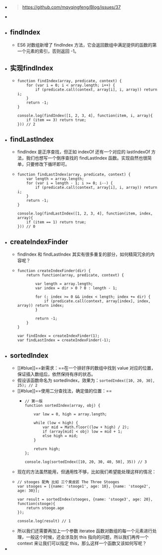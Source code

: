 - > https://github.com/mqyqingfeng/Blog/issues/37
-
- ## findIndex
	- ES6 对数组新增了 findIndex 方法，它会返回数组中满足提供的函数的第一个元素的索引，否则返回 -1。
- ## 实现findIndex
	- ```
	  function findIndex(array, predicate, context) {
	      for (var i = 0; i < array.length; i++) {
	          if (predicate.call(context, array[i], i, array)) return i;
	      }
	      return -1;
	  }
	  
	  console.log(findIndex([1, 2, 3, 4], function(item, i, array){
	      if (item == 3) return true;
	  })) // 2
	  ```
- ## findLastIndex
	- findIndex 是正序查找，但正如 indexOf 还有一个对应的 lastIndexOf 方法，我们也想写一个倒序查找的 findLastIndex 函数。实现自然也很简单，只要修改下循环即可。
	- ```
	  function findLastIndex(array, predicate, context) {
	      var length = array.length;
	      for (var i = length - 1; i >= 0; i--) {
	          if (predicate.call(context, array[i], i, array)) return i;
	      }
	      return -1;
	  }
	  
	  console.log(findLastIndex([1, 2, 3, 4], function(item, index, array){
	      if (item == 1) return true;
	  })) // 0
	  ```
- ## createIndexFinder
	- findIndex 和 findLastIndex 其实有很多重复的部分，如何精简冗余的内容呢？
	- ```
	  function createIndexFinder(dir) {
	      return function(array, predicate, context) {
	  
	          var length = array.length;
	          var index = dir > 0 ? 0 : length - 1;
	  
	          for (; index >= 0 && index < length; index += dir) {
	              if (predicate.call(context, array[index], index, array)) return index;
	          }
	  
	          return -1;
	      }
	  }
	  
	  var findIndex = createIndexFinder(1);
	  var findLastIndex = createIndexFinder(-1);
	  ```
- ## sortedIndex
	- [[#blue]]==新需求：==在一个排好序的数组中找到 value 对应的位置，保证插入数组后，依然保持有序的状态。
	- 假设该函数命名为 sortedIndex，效果为：`sortedIndex([10, 20, 30], 25); // 2`
	- [[#blue]]==使用二分查找法，确定值的位置：==
		- ```
		  // 第一版
		  function sortedIndex(array, obj) {
		  
		      var low = 0, high = array.length;
		  
		      while (low < high) {
		          var mid = Math.floor((low + high) / 2);
		          if (array[mid] < obj) low = mid + 1;
		          else high = mid;
		      }
		  
		      return high;
		  };
		  
		  console.log(sortedIndex([10, 20, 30, 40, 50], 35)) // 3
		  ```
	- 现在的方法虽然能用，但通用性不够，比如我们希望能处理这样的情况：
	- ```
	  // stooges 配角 比如 三个臭皮匠 The Three Stooges
	  var stooges = [{name: 'stooge1', age: 10}, {name: 'stooge2', age: 30}];
	  
	  var result = sortedIndex(stooges, {name: 'stooge3', age: 20}, function(stooge){
	      return stooge.age
	  });
	  
	  console.log(result) // 1
	  ```
	- 所以我们还需要再加上一个参数 iteratee 函数对数组的每一个元素进行处理，一般这个时候，还会涉及到 this 指向的问题，所以我们再传一个 context 来让我们可以指定 this，那么这样一个函数又该如何写呢？
-